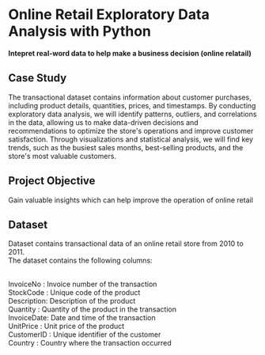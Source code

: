 # Online Retail Exploratory Data Analysis with Python
**Intepret real-word data to help make a business decision (online relatail)**

## Case Study
The transactional dataset contains information about customer purchases, including product details, quantities, prices, and timestamps. By conducting exploratory data analysis, we will identify patterns, outliers, and correlations in the data, allowing us to make data-driven decisions and recommendations to optimize the store's operations and improve customer satisfaction. Through visualizations and statistical analysis, we will find key trends, such as the busiest sales months, best-selling products, and the store's most valuable customers.

## Project Objective
Gain valuable insights which can help improve the operation of online retail

## Dataset
Dataset contains transactional data of an online retail store from 2010 to 2011. <br>
The dataset contains the following columns: <br><br>

InvoiceNo  : Invoice number of the transaction<br>
StockCode  : Unique code of the product<br>
Description: Description of the product<br>
Quantity   : Quantity of the product in the transaction<br>
InvoiceDate: Date and time of the transaction<br>
UnitPrice  : Unit price of the product<br>
CustomerID : Unique identifier of the customer<br>
Country    : Country where the transaction occurred<br>

